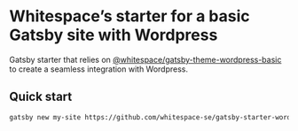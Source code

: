 # Whitespace’s starter for a basic Gatsby site with Wordpress

Gatsby starter that relies on
[@whitespace/gatsby-theme-wordpress-basic](https://github.com/whitespace-se/gatsby-theme-wordpress-basic)
to create a seamless integration with Wordpress.

## Quick start

```bash
gatsby new my-site https://github.com/whitespace-se/gatsby-starter-wordpress-basic
```
